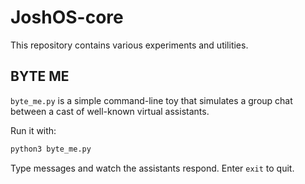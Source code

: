# JoshOS-core

This repository contains various experiments and utilities.

## BYTE ME

`byte_me.py` is a simple command-line toy that simulates a group chat
between a cast of well-known virtual assistants.

Run it with:

```bash
python3 byte_me.py
```

Type messages and watch the assistants respond. Enter `exit` to quit.
